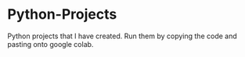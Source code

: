 # Python-Projects
Python projects that I have created.
Run them by copying the code and pasting onto google colab.

